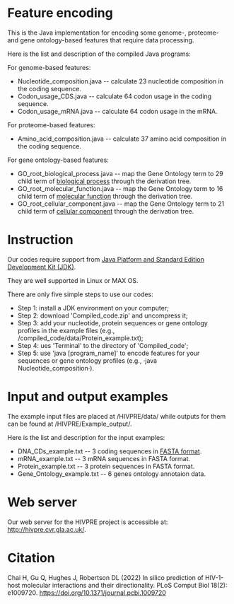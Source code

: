# Feature encoding
This is the Java implementation for encoding some genome-, proteome- and gene ontology-based features that require data processing.

Here is the list and description of the compiled Java programs:

For genome-based features:
- Nucleotide_composition.java -- calculate 23 nucleotide composition in the coding sequence.
- Codon_usage_CDS.java -- calculate 64 codon usage in the coding sequence.
- Codon_usage_mRNA.java -- calculate 64 codon usage in the mRNA.

For proteome-based features:
- Amino_acid_composition.java -- calculate 37 amino acid composition in the coding sequence.

For gene ontology-based features:
- GO_root_biological_process.java -- map the Gene Ontology term to 29 child term of [biological process](https://www.ebi.ac.uk/QuickGO/term/GO:0008150) through the derivation tree.
- GO_root_molecular_function.java -- map the Gene Ontology term to 16 child term of [molecular function](https://www.ebi.ac.uk/QuickGO/term/GO:0003674) through the derivation tree.
- GO_root_cellular_component.java -- map the Gene Ontology term to 21 child term of [cellular component](https://www.ebi.ac.uk/QuickGO/term/GO:0005575) through the derivation tree.

# Instruction
Our codes require support from [Java Platform and Standard Edition Development Kit (JDK)](https://www.oracle.com/java/technologies/downloads/#jdk17-linux). 

They are well supported in Linux or MAX OS.

There are only five simple steps to use our codes:
- Step 1: install a JDK environment on your computer;
- Step 2: download 'Compiled_code.zip' and uncompress it;
- Step 3: add your nucleotide, protein sequences or gene ontology profiles in the example files (e.g., /compiled_code/data/Protein_example.txt);
- Step 4: ues 'Terminal' to the directory of 'Compiled_code';
- Step 5: use 'java [program_name]' to encode features for your sequences or gene ontology profiles (e.g., ·java Nucleotide_composition·).

# Input and output examples
The example input files are placed at /HIVPRE/data/ while outputs for them can be found at /HIVPRE/Example_output/.

Here is the list and description for the input examples:
- DNA_CDs_example.txt -- 3 coding sequences in [FASTA format](https://blast.ncbi.nlm.nih.gov/Blast.cgi?CMD=Web&PAGE_TYPE=BlastDocs&DOC_TYPE=BlastHelp).
- mRNA_example.txt -- 3 mRNA sequences in FASTA format.
- Protein_example.txt -- 3 protein sequences in FASTA format.
- Gene_Ontology_example.txt -- 6 genes ontology annotaion data. 

# Web server
Our web server for the HIVPRE project is accessible at: http://hivpre.cvr.gla.ac.uk/.

# Citation
Chai H, Gu Q, Hughes J, Robertson DL (2022) In silico prediction of HIV-1-host molecular interactions and their directionality. PLoS Comput Biol 18(2): e1009720. https://doi.org/10.1371/journal.pcbi.1009720


